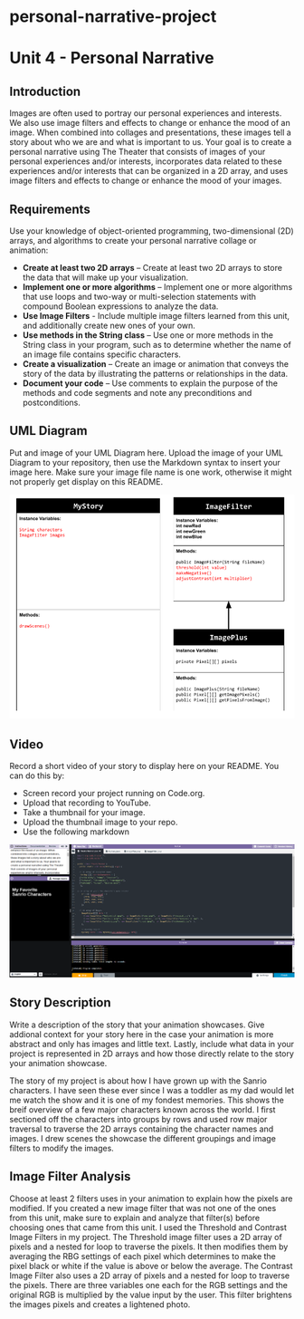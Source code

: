 # personal-narrative-project
# Unit 4 - Personal Narrative

## Introduction

Images are often used to portray our personal experiences and interests. We also use image filters and effects to change or enhance the mood of an image. When combined into collages and presentations, these images tell a story about who we are and what is important to us. Your goal is to create a personal narrative using The Theater that consists of images of your personal experiences and/or interests, incorporates data related to these experiences and/or interests that can be organized in a 2D array, and uses image filters and effects to change or enhance the mood of your images.

## Requirements

Use your knowledge of object-oriented programming, two-dimensional (2D) arrays, and algorithms to create your personal narrative collage or animation:

- **Create at least two 2D arrays** – Create at least two 2D arrays to store the data that will make up your visualization.
- **Implement one or more algorithms** – Implement one or more algorithms that use loops and two-way or multi-selection statements with compound Boolean expressions to analyze the data.
- **Use Image Filters** - Include multiple image filters learned from this unit, and additionally create new ones of your own.
- **Use methods in the String class** – Use one or more methods in the String class in your program, such as to determine whether the name of an image file contains specific characters.
- **Create a visualization** – Create an image or animation that conveys the story of the data by illustrating the patterns or relationships in the data.
- **Document your code** – Use comments to explain the purpose of the methods and code segments and note any preconditions and postconditions.

## UML Diagram

Put and image of your UML Diagram here. Upload the image of your UML Diagram to your repository, then use the Markdown syntax to insert your image here. Make sure your image file name is one work, otherwise it might not properly get display on this README.

![UML Diagram for my project](Unit5UMLDiagram.png)

## Video

Record a short video of your story to display here on your README. You can do this by:

- Screen record your project running on Code.org.
- Upload that recording to YouTube.
- Take a thumbnail for your image.
- Upload the thumbnail image to your repo.
- Use the following markdown

[![Thumbnail for my projet](thumbnail.png)]([youtube-URL-here](https://youtu.be/swEi9f0R1QU))

## Story Description

Write a description of the story that your animation showcases. Give addional context for your story here in the case your animation is more abstract and only has images and little text. Lastly, include what data in your project is represented in 2D arrays and how those directly relate to the story your animation showcase.

The story of my project is about how I have grown up with the Sanrio characters. I have seen these ever since I was a toddler as my dad would let me watch the show and it is one of my fondest memories. This shows the breif overview of a few major characters known across the world. I first sectioned off the characters into groups by rows and used row major traversal to traverse the 2D arrays containing the character names and images. I drew scenes the showcase the different groupings and image filters to modify the images. 
## Image Filter Analysis

Choose at least 2 filters uses in your animation to explain how the pixels are modified. If you created a new image filter that was not one of the ones from this unit, make sure to explain and analyze that filter(s) before choosing ones that came from this unit.
I used the Threshold and Contrast Image Filters in my project. The Threshold image filter uses a 2D array of pixels and a nested for loop to traverse the pixels. It then modifies them by averaging the RBG settings of each pixel which determines to make the pixel black or white if the value is above or below the average. The Contrast Image Filter also uses a 2D array of pixels and a nested for loop to traverse the pixels. There are three variables one each for the RGB settings and the original RGB is multiplied by the value input by the user. This filter brightens the images pixels and creates a lightened photo.
